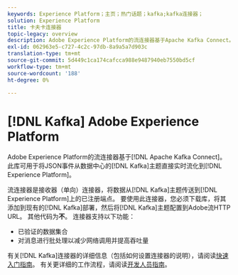 ```yaml
---
keywords: Experience Platform；主页；热门话题；kafka;kafka连接器；
solution: Experience Platform
title: 卡夫卡连接器
topic-legacy: overview
description: Adobe Experience Platform的流连接器基于Apache Kafka Connect。 此库可用于将JSON事件从数据中心的Kafka主题直接流化到Experience Platform。
exl-id: 062963e5-c727-4c2c-97db-8a9a5a7d903c
translation-type: tm+mt
source-git-commit: 5d449c1ca174cafcca988e9487940eb7550bd5cf
workflow-type: tm+mt
source-wordcount: '188'
ht-degree: 0%

---
```


# [!DNL Kafka] Adobe Experience Platform

Adobe Experience Platform的流连接器基于[!DNL Apache Kafka Connect]。 此库可用于将JSON事件从数据中心的[!DNL Kafka]主题直接实时流化到[!DNL Experience Platform]。

流连接器是接收器（单向）连接器，将数据从[!DNL Kafka]主题传送到[!DNL Experience Platform]上的已注册端点。 要使用此连接器，您必须下载库，将其添加到现有的[!DNL Kafka]部署，然后将[!DNL Kafka]主题配置到Adobe流HTTP URL。 其他代码为&#x200B;**不**。 连接器支持以下功能：

- 已验证的数据集合
- 对消息进行批处理以减少网络调用并提高吞吐量

有关[!DNL Kafka]连接器的详细信息（包括如何设置连接器的说明），请阅读[快速入门指南](https://github.com/adobe/experience-platform-streaming-connect)。 有关更详细的工作流程，请阅读[开发人员指南](https://www.adobe.com/go/kafka-connector-developer-guide)。
